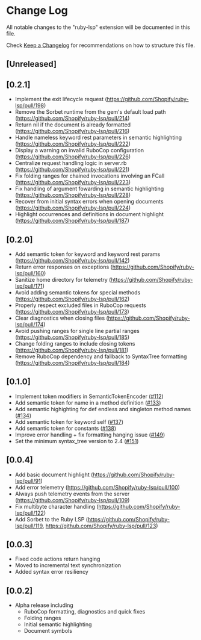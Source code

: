 # Change Log

All notable changes to the "ruby-lsp" extension will be documented in this file.

Check [Keep a Changelog](http://keepachangelog.com/) for recommendations on how to structure this file.

## [Unreleased]

## [0.2.1]

- Implement the exit lifecycle request (https://github.com/Shopify/ruby-lsp/pull/198)
- Remove the Sorbet runtime from the gem's default load path (https://github.com/Shopify/ruby-lsp/pull/214)
- Return nil if the document is already formatted (https://github.com/Shopify/ruby-lsp/pull/216)
- Handle nameless keyword rest parameters in semantic highlighting (https://github.com/Shopify/ruby-lsp/pull/222)
- Display a warning on invalid RuboCop configuration (https://github.com/Shopify/ruby-lsp/pull/226)
- Centralize request handling logic in server.rb (https://github.com/Shopify/ruby-lsp/pull/221)
- Fix folding ranges for chained invocations involving an FCall (https://github.com/Shopify/ruby-lsp/pull/223)
- Fix handling of argument fowarding in semantic highlighting (https://github.com/Shopify/ruby-lsp/pull/228)
- Recover from initial syntax errors when opening documents (https://github.com/Shopify/ruby-lsp/pull/224)
- Highlight occurrences and definitions in document highlight (https://github.com/Shopify/ruby-lsp/pull/187)

## [0.2.0]

- Add semantic token for keyword and keyword rest params (https://github.com/Shopify/ruby-lsp/pull/142)
- Return error responses on exceptions (https://github.com/Shopify/ruby-lsp/pull/160)
- Sanitize home directory for telemetry (https://github.com/Shopify/ruby-lsp/pull/171)
- Avoid adding semantic tokens for special methods (https://github.com/Shopify/ruby-lsp/pull/162)
- Properly respect excluded files in RuboCop requests (https://github.com/Shopify/ruby-lsp/pull/173)
- Clear diagnostics when closing files (https://github.com/Shopify/ruby-lsp/pull/174)
- Avoid pushing ranges for single line partial ranges (https://github.com/Shopify/ruby-lsp/pull/185)
- Change folding ranges to include closing tokens (https://github.com/Shopify/ruby-lsp/pull/181)
- Remove RuboCop dependency and fallback to SyntaxTree formatting (https://github.com/Shopify/ruby-lsp/pull/184)

## [0.1.0]

- Implement token modifiers in SemanticTokenEncoder ([#112](https://github.com/Shopify/ruby-lsp/pull/112))
- Add semantic token for name in a method definition ([#133](https://github.com/Shopify/ruby-lsp/pull/133))
- Add semantic highighting for def endless and singleton method names ([#134](https://github.com/Shopify/ruby-lsp/pull/134))
- Add semantic token for keyword self ([#137](https://github.com/Shopify/ruby-lsp/pull/137))
- Add semantic token for constants ([#138](https://github.com/Shopify/ruby-lsp/pull/138))
- Improve error handling + fix formatting hanging issue ([#149](https://github.com/Shopify/ruby-lsp/pull/149))
- Set the minimum syntax_tree version to 2.4 ([#151](https://github.com/Shopify/ruby-lsp/pull/151))

## [0.0.4]

- Add basic document highlight (https://github.com/Shopify/ruby-lsp/pull/91)
- Add error telemetry (https://github.com/Shopify/ruby-lsp/pull/100)
- Always push telemetry events from the server (https://github.com/Shopify/ruby-lsp/pull/109)
- Fix multibyte character handling (https://github.com/Shopify/ruby-lsp/pull/122)
- Add Sorbet to the Ruby LSP (https://github.com/Shopify/ruby-lsp/pull/119, https://github.com/Shopify/ruby-lsp/pull/123)

## [0.0.3]

- Fixed code actions return hanging
- Moved to incremental text synchronization
- Added syntax error resiliency

## [0.0.2]

- Alpha release including
    - RuboCop formatting, diagnostics and quick fixes
    - Folding ranges
    - Initial semantic highlighting
    - Document symbols
